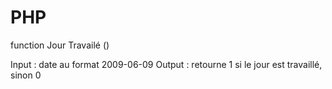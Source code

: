PHP
===

function Jour Travailé ()

Input : date au format 2009-06-09
Output : retourne 1 si le jour est travaillé, sinon 0
